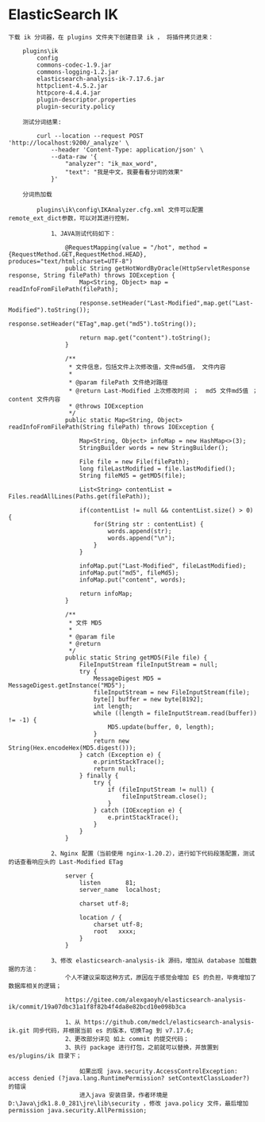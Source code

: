 # ElasticSearch IK

    下载 ik 分词器，在 plugins 文件夹下创建目录 ik ， 将插件拷贝进来：
    
        plugins\ik
            config
            commons-codec-1.9.jar
            commons-logging-1.2.jar
            elasticsearch-analysis-ik-7.17.6.jar
            httpclient-4.5.2.jar
            httpcore-4.4.4.jar
            plugin-descriptor.properties
            plugin-security.policy
        
        测试分词结果:
        
            curl --location --request POST 'http://localhost:9200/_analyze' \
                --header 'Content-Type: application/json' \
                --data-raw '{
                    "analyzer": "ik_max_word",
                    "text": "我是中文，我要看看分词的效果"
                }'
    
        分词热加载
            
            plugins\ik\config\IKAnalyzer.cfg.xml 文件可以配置 remote_ext_dict参数，可以对其进行控制，
    
                1、JAVA测试代码如下：
    
                    @RequestMapping(value = "/hot", method = {RequestMethod.GET,RequestMethod.HEAD}, produces="text/html;charset=UTF-8")
                    public String getHotWordByOracle(HttpServletResponse response, String filePath) throws IOException {
                        Map<String, Object> map = readInfoFromFilePath(filePath);
                
                        response.setHeader("Last-Modified",map.get("Last-Modified").toString());
                        response.setHeader("ETag",map.get("md5").toString());
                
                        return map.get("content").toString();
                    }
                
                    /**
                     * 文件信息，包括文件上次修改值，文件md5值， 文件内容
                     *
                     * @param filePath 文件绝对路径
                     * @return Last-Modified 上次修改时间 ；  md5 文件md5值 ； content 文件内容
                     * @throws IOException
                     */
                    public static Map<String, Object> readInfoFromFilePath(String filePath) throws IOException {
                
                        Map<String, Object> infoMap = new HashMap<>(3);
                        StringBuilder words = new StringBuilder();
                
                        File file = new File(filePath);
                        long fileLastModified = file.lastModified();
                        String fileMd5 = getMD5(file);
                
                        List<String> contentList = Files.readAllLines(Paths.get(filePath));
                
                        if(contentList != null && contentList.size() > 0) {
                            for(String str : contentList) {
                                words.append(str);
                                words.append("\n");
                            }
                        }
                
                        infoMap.put("Last-Modified", fileLastModified);
                        infoMap.put("md5", fileMd5);
                        infoMap.put("content", words);
                
                        return infoMap;
                    }
                
                    /**
                     * 文件 MD5
                     *
                     * @param file
                     * @return
                     */
                    public static String getMD5(File file) {
                        FileInputStream fileInputStream = null;
                        try {
                            MessageDigest MD5 = MessageDigest.getInstance("MD5");
                            fileInputStream = new FileInputStream(file);
                            byte[] buffer = new byte[8192];
                            int length;
                            while ((length = fileInputStream.read(buffer)) != -1) {
                                MD5.update(buffer, 0, length);
                            }
                            return new String(Hex.encodeHex(MD5.digest()));
                        } catch (Exception e) {
                            e.printStackTrace();
                            return null;
                        } finally {
                            try {
                                if (fileInputStream != null) {
                                    fileInputStream.close();
                                }
                            } catch (IOException e) {
                                e.printStackTrace();
                            }
                        }
                    }
    
                2、Nginx 配置（当前使用 nginx-1.20.2），进行如下代码段落配置，测试的话查看响应头的 Last-Modified ETag
    
                    server {
                        listen       81;
                        server_name  localhost;
                        
                        charset utf-8;
                        
                        location / {
                            charset utf-8;
                            root   xxxx;
                        }
                    }
                
                3、修改 elasticsearch-analysis-ik 源码，增加从 database 加载数据的方法：
                    个人不建议采取这种方式，原因在于感觉会增加 ES 的负担，毕竟增加了数据库相关的逻辑；                        
    
                    https://gitee.com/alexgaoyh/elasticsearch-analysis-ik/commit/19a07dbc31a1f8f82b4f4da8e82bcd10e098b3ca
    
                    1、从 https://github.com/medcl/elasticsearch-analysis-ik.git 同步代码，并根据当前 es 的版本，切换Tag 到 v7.17.6;
                    2、更改部分详见 如上 commit 的提交代码；
                    3、执行 package 进行打包，之前就可以替换，并放置到 es/plugins/ik 目录下；
                    
                        如果出现 java.security.AccessControlException: access denied (?java.lang.RuntimePermission? setContextClassLoader?) 的错误
                        进入java 安装目录，作者环境是 D:\Java\jdk1.8.0_281\jre\lib\security ，修改 java.policy 文件，最后增加 permission java.security.AllPermission; 

